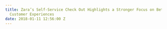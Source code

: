 ```yaml
---
title: Zara’s Self-Service Check Out Highlights a Stronger Focus on Better In-Store
  Customer Experiences
date: 2018-01-11 12:56:00 Z
---
```



